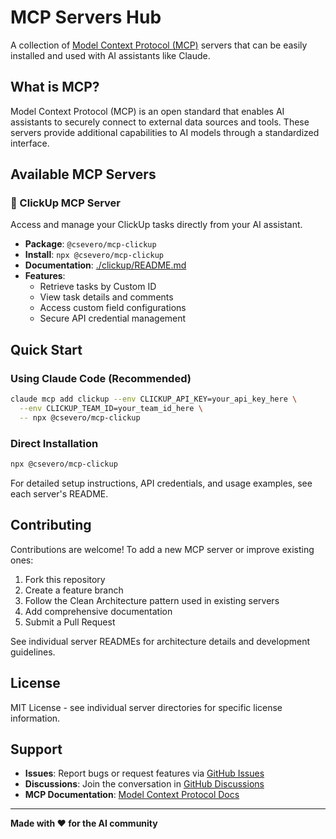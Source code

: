 # MCP Servers Hub

A collection of [Model Context Protocol (MCP)](https://modelcontextprotocol.io/) servers that can be easily installed and used with AI assistants like Claude.

## What is MCP?

Model Context Protocol (MCP) is an open standard that enables AI assistants to securely connect to external data sources and tools. These servers provide additional capabilities to AI models through a standardized interface.

## Available MCP Servers

### 🎯 ClickUp MCP Server

Access and manage your ClickUp tasks directly from your AI assistant.

- **Package**: `@csevero/mcp-clickup`
- **Install**: `npx @csevero/mcp-clickup`
- **Documentation**: [./clickup/README.md](./clickup/README.md)
- **Features**:
  - Retrieve tasks by Custom ID
  - View task details and comments
  - Access custom field configurations
  - Secure API credential management

## Quick Start

### Using Claude Code (Recommended)

```bash
claude mcp add clickup --env CLICKUP_API_KEY=your_api_key_here \
  --env CLICKUP_TEAM_ID=your_team_id_here \
  -- npx @csevero/mcp-clickup
```

### Direct Installation

```bash
npx @csevero/mcp-clickup
```

For detailed setup instructions, API credentials, and usage examples, see each server's README.

## Contributing

Contributions are welcome! To add a new MCP server or improve existing ones:

1. Fork this repository
2. Create a feature branch
3. Follow the Clean Architecture pattern used in existing servers
4. Add comprehensive documentation
5. Submit a Pull Request

See individual server READMEs for architecture details and development guidelines.

## License

MIT License - see individual server directories for specific license information.

## Support

- **Issues**: Report bugs or request features via [GitHub Issues](https://github.com/csevero/mcp-servers/issues)
- **Discussions**: Join the conversation in [GitHub Discussions](https://github.com/csevero/mcp-servers/discussions)
- **MCP Documentation**: [Model Context Protocol Docs](https://modelcontextprotocol.io/)

---

**Made with ❤️ for the AI community**